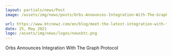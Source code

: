 ```yaml
---
layout: partials/news/Post
image: /assets/img/news/posts/Orbs-Announces-Integration-With-The-Graph-Protocol-btcnews.png

url: https://www.btcnewz.com/en/blog/meet-the-latest-integration-with-the-graph-protocol-orbs
date: 25, May 2021
logo: /assets/img/news/logos/newsbtc.png
---
```


Orbs Announces Integration With The Graph Protocol